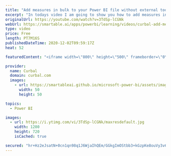 ```yaml
---
title: "Add measures in bulk to your Power BI file without external tools"
excerpt: "In todays video I am going to show you how to add measures in bulk to Power BI without using external tools. Why you may ask?  Well, it is very common that users can not install third party software on their computers or you might not want to learn a new tool.   Enjoy!  Here you can download all the"
originalUrl: https://youtube.com/watch?v=3TdSp-lCGNk
webUrl: https://smartable.ai/apps/powerbi/learning/videos/curbal-add-measures-in-bulk-to-your-power-bi-file-without-external-tools/
type: video
price: Free
length: PT7M16S
publishedDateTime: 2020-12-02T09:59:17Z
heat: 52

featuredContent: "<iframe width=\"800\" height=\"500\" frameborder=\"0\" src=\"https://www.youtube.com/embed/3TdSp-lCGNk\" allow=\"accelerometer; autoplay; encrypted-media; gyroscope; picture-in-picture\" allowfullscreen></iframe>"

provider:
  name: Curbal
  domain: curbal.com
  images:
    - url: https://smartableai.github.io/microsoft-power-bi/assets/images/organizations/curbal.com-50x50.jpg
      width: 50
      height: 50

topics:
  - Power BI

images:
  - url: https://i.ytimg.com/vi/3TdSp-lCGNk/maxresdefault.jpg
    width: 1280
    height: 720
    isCached: true

secured: "hr+Hz2eJsatN+0cn1qn98q1J6WjaIhQEm/GGkgImOStbb3+kGzpKe8ouVy3v6Il5MT9pVCc6BEXN3kHK8y4aCVZJe0dPibkcr7vHc8THfa1sKKZwqPciT0OICkCy84qVcmtJJULqOEaMggJtWfzWpo1zVcCezgw/c6T+uJqG9K0QW+oXD+PepBzsPPc+QWcNZL+ZoXIapm9gcLxWpKYblKr+I3LVvEUw2i721vJILerZlbC1F2wRauLtjyWdGuF27VcHyw/uBlCP7iQFzWg+7GJ5KzPDZe037Oc5NDFDPp25UGEeEBcCbjrGiFsw+6BDvdO/hzwMcBF3dGExbUEe3oiaTs3GbftVRWafIaK155furKXv28eSKjx08ROEVPaDL1+aUV86+4kLkwpjYt4YKKFr0vl9JUJYxhYL9i3lqVM=;6kV7KXh4TEOxHmbKe1GqOQ=="
---
```



